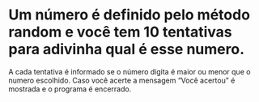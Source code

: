 # Um número é definido pelo método random e você tem 10 tentativas para adivinha qual é esse numero.
A cada tentativa é informado se o número digita é maior ou menor que o numero escolhido.
Caso você acerte a mensagem “Você acertou” é mostrada e o programa é encerrado.
